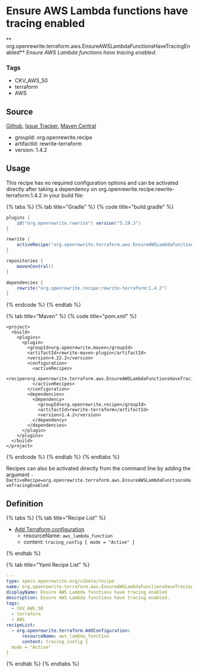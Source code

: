 # Ensure AWS Lambda functions have tracing enabled

** org.openrewrite.terraform.aws.EnsureAWSLambdaFunctionsHaveTracingEnabled**
_Ensure AWS Lambda functions have tracing enabled._

### Tags

* CKV_AWS_50
* terraform
* AWS

## Source

[Github](https://github.com/openrewrite/rewrite-terraform), [Issue Tracker](https://github.com/openrewrite/rewrite-terraform/issues), [Maven Central](https://search.maven.org/artifact/org.openrewrite.recipe/rewrite-terraform/1.4.2/jar)

* groupId: org.openrewrite.recipe
* artifactId: rewrite-terraform
* version: 1.4.2


## Usage

This recipe has no required configuration options and can be activated directly after taking a dependency on org.openrewrite.recipe:rewrite-terraform:1.4.2 in your build file:

{% tabs %}
{% tab title="Gradle" %}
{% code title="build.gradle" %}
```groovy
plugins {
    id("org.openrewrite.rewrite") version("5.19.3")
}

rewrite {
    activeRecipe("org.openrewrite.terraform.aws.EnsureAWSLambdaFunctionsHaveTracingEnabled")
}

repositories {
    mavenCentral()
}

dependencies {
    rewrite("org.openrewrite.recipe:rewrite-terraform:1.4.2")
}
```
{% endcode %}
{% endtab %}

{% tab title="Maven" %}
{% code title="pom.xml" %}
```markup
<project>
  <build>
    <plugins>
      <plugin>
        <groupId>org.openrewrite.maven</groupId>
        <artifactId>rewrite-maven-plugin</artifactId>
        <version>4.22.2</version>
        <configuration>
          <activeRecipes>
            <recipe>org.openrewrite.terraform.aws.EnsureAWSLambdaFunctionsHaveTracingEnabled</recipe>
          </activeRecipes>
        </configuration>
        <dependencies>
          <dependency>
            <groupId>org.openrewrite.recipe</groupId>
            <artifactId>rewrite-terraform</artifactId>
            <version>1.4.2</version>
          </dependency>
        </dependencies>
      </plugin>
    </plugins>
  </build>
</project>
```
{% endcode %}
{% endtab %}
{% endtabs %}

Recipes can also be activated directly from the command line by adding the argument `-DactiveRecipe=org.openrewrite.terraform.aws.EnsureAWSLambdaFunctionsHaveTracingEnabled`

## Definition

{% tabs %}
{% tab title="Recipe List" %}
* [Add Terraform configuration](../../terraform/addconfiguration.md)
  * resourceName: `aws_lambda_function`
  * content: `tracing_config {
  mode = "Active"
}`

{% endtab %}

{% tab title="Yaml Recipe List" %}
```yaml
---
type: specs.openrewrite.org/v1beta/recipe
name: org.openrewrite.terraform.aws.EnsureAWSLambdaFunctionsHaveTracingEnabled
displayName: Ensure AWS Lambda functions have tracing enabled
description: Ensure AWS Lambda functions have tracing enabled.
tags:
  - CKV_AWS_50
  - terraform
  - AWS
recipeList:
  - org.openrewrite.terraform.AddConfiguration:
      resourceName: aws_lambda_function
      content: tracing_config {
  mode = "Active"
}

```
{% endtab %}
{% endtabs %}
